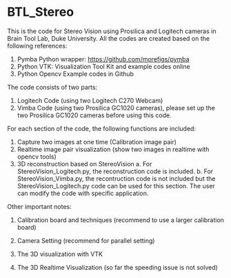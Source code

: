 # BTL_Stereo
This is the code for Stereo Vision using Prosilica and Logitech cameras in Brain Tool Lab, Duke University.
All the codes are created based on the following references: 
1. Pymba Python wrapper: https://github.com/morefigs/pymba
2. Python VTK: Visualization Tool Kit and example codes online
3. Python Opencv Example codes in Github

The code consists of two parts:
1. Logitech Code (using two Logitech C270 Webcam) 
2. Vimba Code (using two Prosilica GC1020 cameras), please set up the two Prosilica GC1020 cameras before using this code.

For each section of the code, the following functions are included:
1. Capture two images at one time (Calibration image pair) 
2. Realtime image pair visualization (show two images in realtime with opencv tools)
3. 3D reconstruction based on StereoVision
  a. For StereoVision_Logitech.py, the reconstruction code is included.
  b. For StereoVision_Vimba.py, the recontruction code is not included but the StereoVision_Logitech.py code can be used for this section. The user can modify the code with specific application.

Other important notes: 
1. Calibration board and techniques (recommend to use a larger calibration board) 

2. Camera Setting (recommend for parallel setting)

3. The 3D visualization with VTK

4. The 3D Realtime Visualization (so far the speeding issue is not solved)
